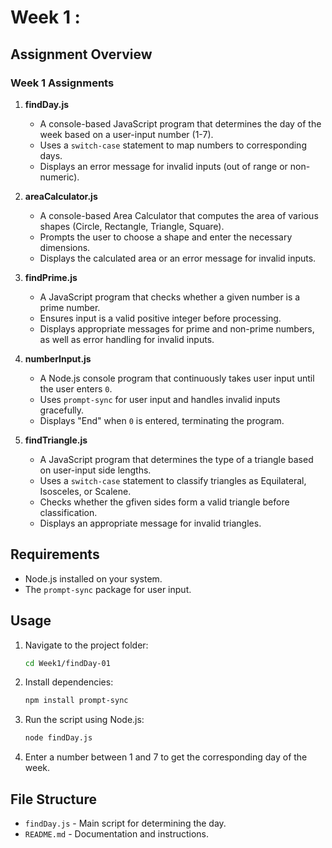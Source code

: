 # Week 1 :  

## Assignment Overview  

### **Week 1 Assignments**  

1. **findDay.js**  
   - A console-based JavaScript program that determines the day of the week based on a user-input number (1-7).  
   - Uses a `switch-case` statement to map numbers to corresponding days.  
   - Displays an error message for invalid inputs (out of range or non-numeric).  

2. **areaCalculator.js**  
   - A console-based Area Calculator that computes the area of various shapes (Circle, Rectangle, Triangle, Square).  
   - Prompts the user to choose a shape and enter the necessary dimensions.  
   - Displays the calculated area or an error message for invalid inputs.  

3. **findPrime.js**  
   - A JavaScript program that checks whether a given number is a prime number.  
   - Ensures input is a valid positive integer before processing.  
   - Displays appropriate messages for prime and non-prime numbers, as well as error handling for invalid inputs.  

4. **numberInput.js**  
   - A Node.js console program that continuously takes user input until the user enters `0`.  
   - Uses `prompt-sync` for user input and handles invalid inputs gracefully.  
   - Displays "End" when `0` is entered, terminating the program.  

5. **findTriangle.js**  
   - A JavaScript program that determines the type of a triangle based on user-input side lengths.  
   - Uses a `switch-case` statement to classify triangles as Equilateral, Isosceles, or Scalene.  
   - Checks whether the gfiven sides form a valid triangle before classification.  
   - Displays an appropriate message for invalid triangles.
## Requirements
- Node.js installed on your system.
- The `prompt-sync` package for user input.

## Usage

1. Navigate to the project folder:
   ```bash
   cd Week1/findDay-01
   ```
2. Install dependencies:
   ```bash
   npm install prompt-sync
   ```
3. Run the script using Node.js:
   ```bash
   node findDay.js
   ```
4. Enter a number between 1 and 7 to get the corresponding day of the week.

## File Structure
- `findDay.js` - Main script for determining the day.
- `README.md` - Documentation and instructions.